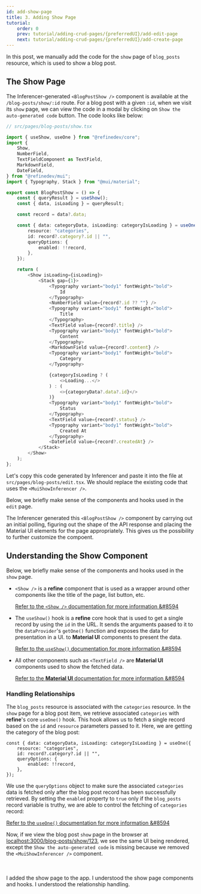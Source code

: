 ```yaml
---
id: add-show-page
title: 3. Adding Show Page
tutorial:
    order: 0
    prev: tutorial/adding-crud-pages/{preferredUI}/add-edit-page
    next: tutorial/adding-crud-pages/{preferredUI}/add-create-page
---
```


In this post, we manually add the code for the `show` page of `blog_posts` resource, which is used to show a blog post.


## The Show Page

The Inferencer-generated `<BlogPostShow />` component is available at the `/blog-posts/show/:id` route. For a blog post with a given `:id`, when we visit its `show` page, we can view the code in a modal by clicking on `Show the auto-generated code` button. The code looks like below:

```TypeScript
// src/pages/blog-posts/show.tsx

import { useShow, useOne } from "@refinedev/core";
import {
    Show,
    NumberField,
    TextFieldComponent as TextField,
    MarkdownField,
    DateField,
} from "@refinedev/mui";
import { Typography, Stack } from "@mui/material";

export const BlogPostShow = () => {
    const { queryResult } = useShow();
    const { data, isLoading } = queryResult;

    const record = data?.data;

    const { data: categoryData, isLoading: categoryIsLoading } = useOne({
        resource: "categories",
        id: record?.category?.id || "",
        queryOptions: {
            enabled: !!record,
        },
    });

    return (
        <Show isLoading={isLoading}>
            <Stack gap={1}>
                <Typography variant="body1" fontWeight="bold">
                    Id
                </Typography>
                <NumberField value={record?.id ?? ""} />
                <Typography variant="body1" fontWeight="bold">
                    Title
                </Typography>
                <TextField value={record?.title} />
                <Typography variant="body1" fontWeight="bold">
                    Content
                </Typography>
                <MarkdownField value={record?.content} />
                <Typography variant="body1" fontWeight="bold">
                    Category
                </Typography>

                {categoryIsLoading ? (
                    <>Loading...</>
                ) : (
                    <>{categoryData?.data?.id}</>
                )}
                <Typography variant="body1" fontWeight="bold">
                    Status
                </Typography>
                <TextField value={record?.status} />
                <Typography variant="body1" fontWeight="bold">
                    Created At
                </Typography>
                <DateField value={record?.createdAt} />
            </Stack>
        </Show>
    );
};
```

Let's copy this code generated by Inferencer and paste it into the file at `src/pages/blog-posts/edit.tsx`. We should replace the existing code that uses the `<MuiShowInferencer />`.

Below, we briefly make sense of the components and hooks used in the `edit` page.

The Inferencer generated this `<BlogPostShow />` component by carrying out an initial polling, figuring out the shape of the API response and placing the Material UI elements for the page appropriately. This gives us the possibility to further customize the compoent.


## Understanding the Show Component

Below, we briefly make sense of the components and hooks used in the `show` page.

-   `<Show />` is a **refine** component that is used as a wrapper around other components like the title of the page, list button, etc.

    [Refer to the `<Show />` documentation for more information &#8594](/docs/api-reference/mui/components/basic-views/show/)

-   The `useShow()` hook is a **refine** core hook that is used to get a single record by using the `id` in the URL. It sends the arguments paased to it to the `dataProvider`'s `getOne()` function and exposes the data for presentation in a UI. to **Material UI** components to present the data.

    [Refer to the `useShow()` documentation for more information &#8594](/docs/api-reference/core/hooks/show/useShow/)

-   All other components such as `<TextField />` are **Material UI** components used to show the fetched data.

    [Refer to the **Material UI** documentation for more information &#8594](https://mui.com/)


### Handling Relationships

The `blog_posts` resource is associated with the `categories` resource. In the `show` page for a blog post item, we retrieve associated `categories` with **refine**'s core `useOne()` hook. This hook allows us to fetch a single record based on the `id` and `resource` parameters passed to it. Here, we are getting the category of the blog post:

```tsx
const { data: categoryData, isLoading: categoryIsLoading } = useOne({
    resource: "categories",
    id: record?.category?.id || "",
    queryOptions: {
        enabled: !!record,
    },
});
```

We use the `queryOptions` object to make sure the associated `categories` data is fetched only after the blog post record has been successfully retrieved. By setting the `enabled` property to `true` only if the `blog_posts` record variable is truthy, we are able to control the fetching of `categories` record:

[Refer to the `useOne()` documentation for more information &#8594](/docs/api-reference/core/hooks/data/useOne/)

Now, if we view the blog post `show` page in the browser at <a href="http://localhost:3000/blog-posts/show/123" rel="noopener noreferrer nofollow">localhost:3000/blog-posts/show/123</a>, we see the same UI being rendered, except the `Show the auto-generated code` is missing because we removed the `<MuiShowInferencer />` component.

<br/>
<br/>

<Checklist>

<ChecklistItem id="add-show-page-mui">
I added the show page to the app.
</ChecklistItem>
<ChecklistItem id="add-show-page-mui-2">
I understood the show page components and hooks.
</ChecklistItem>
<ChecklistItem id="add-show-page-mui-3">
I understood the relationship handling.
</ChecklistItem>

</Checklist>
